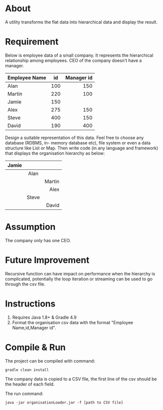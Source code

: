 # About
A utility transforms the flat data into hierarchical data and display the result.  

# Requirement
Below is employee data of a small company.
It represents the hierarchical relationship among employees. CEO of the company doesn't
have a manager.

| Employee Name | id | Manager id|
| --------------| :--------: | -----:|
| Alan          | 100        | 150   |
| Martin        | 220        | 100   |
| Jamie         | 150        |       |
| Alex          | 275        | 150   |
| Steve         | 400        | 150   |
| David         | 190        | 400   |

Design a suitable representation of this data. Feel free to choose any database (RDBMS, in-
memory database etc), file system or even a data structure like List or Map. Then write code
(in any language and framework) that displays the organisation hierarchy as below:

|Jamie |        |        |
| ---- | :----: | ----:  |
|      | Alan   |        |
|      |        | Martin |
|      |        | Alex   |
|      | Steve  |        |
|      |        | David  |

# Assumption
The company only has one CEO. 

# Future Improvement
Recursive function can have impact on performance when the hierarchy is complicated, 
potentially the loop iteration or streaming can be used to go through the csv file.

# Instructions
   1. Requires Java 1.8+ & Gradle 4.9 
   2. Format the organisation csv data with the format "Employee Name,id,Manager id".  

# Compile & Run
The project can be compiled with command:
    
    gradle clean install

The company data is copied to a CSV file, the first line of the csv should be the header of each 
field. 

The run command:

    java -jar organisationLoader.jar -f [path to CSV file]


